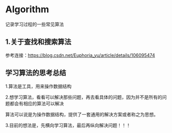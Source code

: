 # Algorithm
记录学习过程的一些常见算法


## 1.关于查找和搜索算法
参考连接：https://blog.csdn.net/Euphoria_yu/article/details/106095474

## 学习算法的思考总结
1.算法是工具，用来操作数据结构

2.想学习算法，看看可以解决那些问题，再去看具体的问题，因为并不是所有的问题都会有相应的算法可以解决

  算法可以说是为操作数据结构，提供了一套通用的解决方案或者称之为思想。
  
3.目前的想法是，先横向学习算法，最后再纵向解决问题！！！

